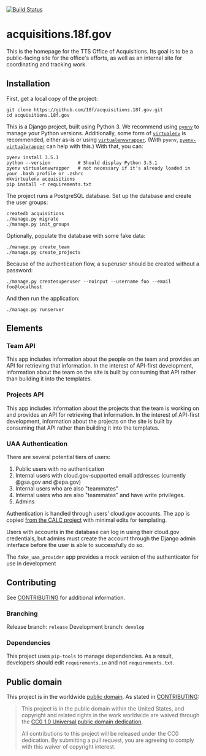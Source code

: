 [![Build Status](https://travis-ci.org/18F/acquisitions.18f.gov.svg?branch=develop)](https://travis-ci.org/18F/acquisitions.18f.gov)

# acquisitions.18f.gov

This is the homepage for the TTS Office of Acquisitions. Its goal is to be a public-facing site for the office's efforts, as well as an internal site for coordinating and tracking work.

## Installation

First, get a local copy of the project:

```
git clone https://github.com/18f/acquisitions.18f.gov.git
cd acquisitions.18f.gov
```

This is a Django project, built using Python 3. We recommend using [`pyenv`](https://github.com/yyuu/pyenv) to manage your Python versions. Additionally, some form of [`virtualenv`](https://github.com/pypa/virtualenv) is recommended, either as-is or using [`virtualenvwrapper`](http://virtualenvwrapper.readthedocs.io/en/latest/). (With `pyenv`, [`pyenv-virtualwrapper`](https://github.com/yyuu/pyenv-virtualenvwrapper) can help with this.) With that, you can:

```
pyenv install 3.5.1
python --version          # Should display Python 3.5.1
pyenv virtualenvwrapper   # not necessary if it's already loaded in your .bash_profile or .zshrc
mkvirtualenv acquisitions
pip install -r requirements.txt
```

The project runs a PostgreSQL database. Set up the database and create the user groups:

```
createdb acquisitions
./manage.py migrate
./manage.py init_groups
```

Optionally, populate the database with some fake data:

```
./manage.py create_team
./manage.py create_projects
```

Because of the authentication flow, a superuser should be created without a
password:

```
./manage.py createsuperuser --noinput --username foo --email foo@localhost
```

And then run the application:

```
./manage.py runserver
```

## Elements

### Team API

This app includes information about the people on the team and provides an API
for retrieving that information. In the interest of API-first development,
information about the team on the site is built by consuming that API rather
than building it into the templates.

### Projects API

This app includes information about the projects that the team is working on and
provides an API for retrieving that information. In the interest of API-first
development, information about the projects on the site is built by consuming
that API rather than building it into the templates.

### UAA Authentication

There are several potential tiers of users:

1. Public users with no authentication
1. Internal users with cloud.gov-supported email addresses (currently @gsa.gov
  and @epa.gov)
1. Internal users who are also "teammates"
1. Internal users who are also "teammates" and have write privileges.
1. Admins

Authentication is handled through users' cloud.gov accounts. The app is copied
[from the CALC project](https://github.com/18F/calc/tree/develop/uaa_client)
with minimal edits for templating.

Users with accounts in the database can log in using their cloud.gov
credentials, but admins must create the account through the Django admin interface
before the user is able to successfully do so.

The `fake_uaa_provider` app provides a mock version of the authenticator for use
in development

## Contributing

See [CONTRIBUTING](CONTRIBUTING.md) for additional information.

### Branching

Release branch: `release`
Development branch: `develop`

### Dependencies

This project uses `pip-tools` to manage dependencies. As a result, developers
should edit `requirements.in` and not `requirements.txt`.

## Public domain

This project is in the worldwide [public domain](LICENSE.md). As stated in [CONTRIBUTING](CONTRIBUTING.md):

> This project is in the public domain within the United States, and copyright and related rights in the work worldwide are waived through the [CC0 1.0 Universal public domain dedication](https://creativecommons.org/publicdomain/zero/1.0/).
>
> All contributions to this project will be released under the CC0 dedication. By submitting a pull request, you are agreeing to comply with this waiver of copyright interest.
